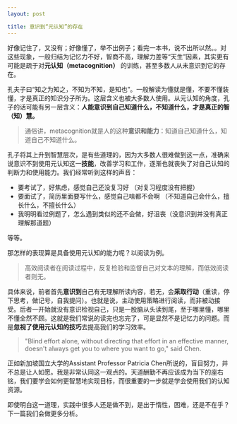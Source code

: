 ```yaml
---
layout: post

title: 意识到“元认知”的存在
---
```


好像记住了，又没有；好像懂了，举不出例子；看完一本书，说不出所以然。。对这些现象，一般归结为记忆力不好，智商不高，理解力差等“天生”因素，其实更有可能是疏于对**元认知（metacognition）** 的训练，甚至多数人从未意识到它的存在。

孔夫子曰“知之为知之，不知为不知，是知也”。一般解读为懂就是懂，不要不懂装懂，才是真正的知识分子所为。这层含义也被大多数人使用。从元认知的角度，孔子的话可能有另一层含义：**人能意识到自己知道什么，不知道什么，才是真正的智（知）慧。** 

> 通俗讲，metacognition就是人的这种**意识和能力**：知道自己知道什么，知道自己不知道什么。

孔子将其上升到智慧层次，是有些道理的，因为大多数人很难做到这一点，准确来说意识不到使用元认知这一**技能**，改善学习和工作，逐渐也就丧失了对自己认知的判断力和使用能力。我们经常听到这样的声音：

* 要考试了，好焦虑，感觉自己还没复习好 （对复习程度没有把握）
* 要面试了，简历里面要写什么，感觉自己啥都不会啊 （不知道自己会什么，擅长什么，不擅长什么）
* 我明明看过例题了，怎么遇到类似的还不会做，好沮丧（没意识到并没有真正理解那道题）

等等。

那怎样的表现算是具备使用元认知的能力呢？以阅读为例。

> 高效阅读者在阅读过程中，反复检验和监督自己对文本的理解，而低效阅读者则无。

具体来说，前者首先**意识到**自己有无理解所读内容，若无，会**采取行动**（重读，停下思考，做记号，自我提问）。也就是说，主动使用策略进行阅读，而非被动接受。后者一开始就没有意识检视自己，只是一股脑从头读到尾，至于哪里懂，哪里不懂全然不顾。这就是我们常说的读完也忘完了，可是显然不是记忆力的问题。而是**忽视了使用元认知的技巧**去提高我们的学习效率。

> "Blind effort alone, without directing that effort in an effective manner, doesn't always get you to where you want to go," said Chen.

正如新加坡国立大学的Assistant Professor Patricia Chen所说的，盲目努力，并不总是让人如愿。我是非常认同这一观点的。天道酬勤不再应该成为当下的座右铭，我们要学会如何更智慧地实现目标，而很重要的一步就是学会使用我们的认知资源。

即使明白这一道理，实践中很多人还是做不到，是出于惰性，困难，还是不在乎？下一篇我们会做更多分析。





